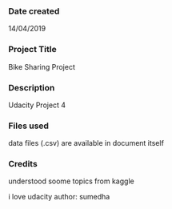 ### Date created
14/04/2019

### Project Title
Bike Sharing Project 

### Description
Udacity Project 4

### Files used
data files (.csv) are available in document itself

### Credits
understood soome topics from kaggle

i love udacity
author: sumedha
